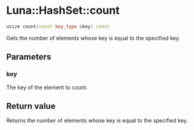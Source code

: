 # Luna::HashSet::count

```c++
usize count(const key_type &key) const
```

Gets the number of elements whose key is equal to the specified key. 



## Parameters
### key
The key of the element to count. 

## Return value
Returns the number of elements whose key is equal to the specified key. 

